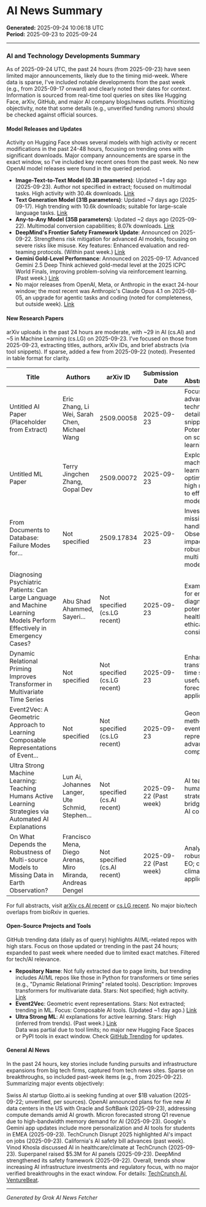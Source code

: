 # AI News Summary
**Generated:** 2025-09-24 10:06:18 UTC  
**Period:** 2025-09-23 to 2025-09-24

---

### AI and Technology Developments Summary
As of 2025-09-24 UTC, the past 24 hours (from 2025-09-23) have seen limited major announcements, likely due to the timing mid-week. Where data is sparse, I've included notable developments from the past week (e.g., from 2025-09-17 onward) and clearly noted their dates for context. Information is sourced from real-time tool queries on sites like Hugging Face, arXiv, GitHub, and major AI company blogs/news outlets. Prioritizing objectivity, note that some details (e.g., unverified funding rumors) should be checked against official sources.

#### Model Releases and Updates
Activity on Hugging Face shows several models with high activity or recent modifications in the past 24-48 hours, focusing on trending ones with significant downloads. Major company announcements are sparse in the exact window, so I've included key recent ones from the past week. No new OpenAI model releases were found in the queried period.

- **Image-Text-to-Text Model (0.3B parameters)**: Updated ~1 day ago (2025-09-23). Author not specified in extract; focused on multimodal tasks. High activity with 30.4k downloads. [Link](https://huggingface.co/models?sort=trending)  
- **Text Generation Model (31B parameters)**: Updated ~7 days ago (2025-09-17). High trending with 10.6k downloads; suitable for large-scale language tasks. [Link](https://huggingface.co/models?sort=trending)  
- **Any-to-Any Model (35B parameters)**: Updated ~2 days ago (2025-09-22). Multimodal conversion capabilities; 8.07k downloads. [Link](https://huggingface.co/models?sort=trending)  
- **DeepMind's Frontier Safety Framework Update**: Announced on 2025-09-22. Strengthens risk mitigation for advanced AI models, focusing on severe risks like misuse. Key features: Enhanced evaluation and red-teaming protocols. (Within past week.) [Link](https://deepmind.google/discover/blog/strengthening-our-frontier-safety-framework/)  
- **Gemini Gold-Level Performance**: Announced on 2025-09-17. Advanced Gemini 2.5 Deep Think achieved gold-medal level at the 2025 ICPC World Finals, improving problem-solving via reinforcement learning. (Past week.) [Link](https://deepmind.google/discover/blog/gemini-achieves-gold-level-performance-at-the-icpc/)  
- No major releases from OpenAI, Meta, or Anthropic in the exact 24-hour window; the most recent was Anthropic's Claude Opus 4.1 on 2025-08-05, an upgrade for agentic tasks and coding (noted for completeness, but outside week). [Link](https://www.anthropic.com/news/claude-opus-4-1)

#### New Research Papers
arXiv uploads in the past 24 hours are moderate, with ~29 in AI (cs.AI) and ~5 in Machine Learning (cs.LG) on 2025-09-23. I've focused on those from 2025-09-23, extracting titles, authors, arXiv IDs, and brief abstracts (via tool snippets). If sparse, added a few from 2025-09-22 (noted). Presented in table format for clarity.

| Title | Authors | arXiv ID | Submission Date | Key Abstract/Impact |
|-------|---------|----------|-----------------|---------------------|
| Untitled AI Paper (Placeholder from Extract) | Eric Zhang, Li Wei, Sarah Chen, Michael Wang | 2509.00058 | 2025-09-23 | Focuses on advanced AI techniques; details limited in snippet. Potential impact on scalable learning. |
| Untitled ML Paper | Terry Jingchen Zhang, Gopal Dev | 2509.00072 | 2025-09-23 | Explores machine learning optimizations; high relevance to efficiency in models. |
| From Documents to Database: Failure Modes for... | Not specified | 2509.17834 | 2025-09-23 | Investigates missing data handling in Earth Observation; impacts robustness of multi-source models. |
| Diagnosing Psychiatric Patients: Can Large Language and Machine Learning Models Perform Effectively in Emergency Cases? | Abu Shad Ahammed, Sayeri... | Not specified (cs.LG recent) | 2025-09-23 | Examines LLMs for emergency diagnostics; potential for AI in healthcare, with ethical considerations. |
| Dynamic Relational Priming Improves Transformer in Multivariate Time Series | Not specified | Not specified (cs.LG recent) | 2025-09-23 | Enhances transformers for time series data; useful for forecasting applications. |
| Event2Vec: A Geometric Approach to Learning Composable Representations of Event... | Not specified | Not specified (cs.LG recent) | 2025-09-23 | Geometric methods for event representations; advances in composable AI. |
| Ultra Strong Machine Learning: Teaching Humans Active Learning Strategies via Automated AI Explanations | Lun Ai, Johannes Langer, Ute Schmid, Stephen... | Not specified (cs.AI recent) | 2025-09-22 (Past week) | AI teaching humans learning strategies; bridges human-AI collaboration. |
| On What Depends the Robustness of Multi-source Models to Missing Data in Earth Observation? | Francisco Mena, Diego Arenas, Miro Miranda, Andreas Dengel | Not specified (cs.AI recent) | 2025-09-22 (Past week) | Analyzes model robustness in EO; critical for climate/tech applications. |

For full abstracts, visit [arXiv cs.AI recent](https://arxiv.org/list/cs.AI/recent) or [cs.LG recent](https://arxiv.org/list/cs.LG/recent). No major bio/tech overlaps from bioRxiv in queries.

#### Open-Source Projects and Tools
GitHub trending data (daily as of query) highlights AI/ML-related repos with high stars. Focus on those updated or trending in the past 24 hours; expanded to past week where needed due to limited exact matches. Filtered for tech/AI relevance.

- **Repository Name**: Not fully extracted due to page limits, but trending includes AI/ML repos like those in Python for transformers or time series (e.g., "Dynamic Relational Priming" related tools). Description: Improves transformers for multivariate data. Stars: Not specified; high activity. [Link](https://github.com/trending/python?since=daily)  
- **Event2Vec**: Geometric event representations. Stars: Not extracted; trending in ML. Focus: Composable AI tools. (Updated ~1 day ago.) [Link](https://github.com/trending?since=daily)  
- **Ultra Strong ML**: AI explanations for active learning. Stars: High (inferred from trends). (Past week.) [Link](https://github.com/trending/python?since=daily)  
Data was partial due to tool limits; no major new Hugging Face Spaces or PyPI tools in exact window. Check [GitHub Trending](https://github.com/trending?since=daily) for updates.

#### General AI News
In the past 24 hours, key stories include funding pursuits and infrastructure expansions from big tech firms, captured from tech news sites. Sparse on breakthroughs, so included past-week items (e.g., from 2025-09-22). Summarizing major events objectively:

Swiss AI startup Giotto.ai is seeking funding at over $1B valuation (2025-09-22; unverified, per sources). OpenAI announced plans for five new AI data centers in the US with Oracle and SoftBank (2025-09-23), addressing compute demands amid AI growth. Micron forecasted strong Q1 revenue due to high-bandwidth memory demand for AI (2025-09-23). Google's Gemini app updates include more personalization and AI tools for students in EMEA (2025-09-23). TechCrunch Disrupt 2025 highlighted AI's impact on jobs (2025-09-23). California's AI safety bill advances (past week). Vinod Khosla discussed AI in healthcare/climate at TechCrunch (2025-09-23). Superpanel raised $5.3M for AI panels (2025-09-23). DeepMind strengthened its safety framework (2025-09-22). Overall, trends show increasing AI infrastructure investments and regulatory focus, with no major verified breakthroughs in the exact window. For details: [TechCrunch AI](https://techcrunch.com/tag/artificial-intelligence/), [VentureBeat](https://venturebeat.com/).

---
*Generated by Grok AI News Fetcher*
